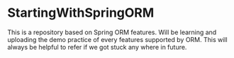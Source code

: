 # StartingWithSpringORM
This is a repository based on Spring ORM features. Will be learning and uploading the demo practice of every features supported by ORM. This will always be helpful to refer if we got stuck any where in future.
